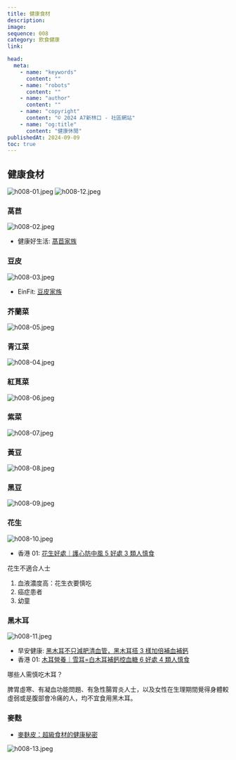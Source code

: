 ```yaml
---
title: 健康食材
description:
image:
sequence: 008
category: 飲食健康
link:

head:
  meta:
    - name: "keywords"
      content: ""
    - name: "robots"
      content: ""
    - name: "author"
      content: ""
    - name: "copyright"
      content: "© 2024 A7新林口 - 社區網站"
    - name: "og:title"
      content: "健康休閒"
publishedAt: 2024-09-09
toc: true
---
```


## 健康食材

![h008-01.jpeg](/images/health/h008-01.jpeg)
![h008-12.jpeg](/images/health/h008-12.jpeg)

### 萵苣

![h008-02.jpeg](/images/health/h008-02.jpeg)

- 健康好生活: <a href="https://www.youtube.com/watch?v=N9NAYw3JZoQ">萵苣家族</a>

### 豆皮

![h008-03.jpeg](/images/health/h008-03.jpeg)

- EinFit: <a href="https://www.einfit.tw/blogs/dietitian/136950">豆皮家族</a>

### 芥蘭菜

![h008-05.jpeg](/images/health/h008-05.jpeg)

### 青江菜

![h008-04.jpeg](/images/health/h008-04.jpeg)

### 紅莧菜

![h008-06.jpeg](/images/health/h008-06.jpeg)

### 紫菜

![h008-07.jpeg](/images/health/h008-07.jpeg)

### 黃豆

![h008-08.jpeg](/images/health/h008-08.jpeg)

### 黑豆

![h008-09.jpeg](/images/health/h008-09.jpeg)

### 花生

![h008-10.jpeg](/images/health/h008-10.jpeg)

- 香港 01: <a href="https://www.hk01.com/%E6%95%99%E7%85%AE/495143/%E8%8A%B1%E7%94%9F%E5%A5%BD%E8%99%95-%E8%AD%B7%E5%BF%83%E9%98%B2%E4%B8%AD%E9%A2%A85%E5%A5%BD%E8%99%953%E9%A1%9E%E4%BA%BA%E6%85%8E%E9%A3%9F-%E5%81%9A%E9%8C%AF1%E6%AD%A5%E6%81%90%E6%80%A5%E6%80%A7%E8%82%9D%E8%A1%B0%E7%AB%AD">花生好處｜護心防中風 5 好處 3 類人慎食</a>

花生不適合人士

1. 血液濃度高：花生衣要慎吃
2. 癌症患者
3. 幼童

### 黑木耳

![h008-11.jpeg](/images/health/h008-11.jpeg)

- 早安健康: <a href="https://www.edh.tw/article/5041">黑木耳不只減肥清血管，黑木耳搭 3 樣加倍補血補鈣</a>
- 香港 01: <a href="https://www.hk01.com/%E6%95%99%E7%85%AE/781260/%E6%9C%A8%E8%80%B3%E7%87%9F%E9%A4%8A-%E9%9B%AA%E8%80%B3-%E7%99%BD%E6%9C%A8%E8%80%B3%E8%A3%9C%E9%88%A3%E6%8E%A7%E8%A1%80%E7%B3%966%E5%A5%BD%E8%99%954%E9%A1%9E%E4%BA%BA%E6%85%8E%E9%A3%9F-%E9%BB%91%E7%99%BD%E6%9C%A8%E8%80%B3%E9%BB%9E%E6%8F%80">木耳營養｜雪耳=白木耳補鈣控血糖 6 好處 4 類人慎食</a>

哪些人需慎吃木耳？

脾胃虛寒、有凝血功能問題、有急性腸胃炎人士，以及女性在生理期間覺得身體較虛弱或是腹部會冷痛的人，均不宜食用黑木耳。

### 麥麩

- <a href="https://www.dgifood.com.tw/article_d.php?lang=tw&tb=8&id=198">麥麩皮：超級食材的健康秘密</a>

![h008-13.jpeg](/images/health/h008-13.jpeg)
